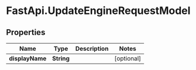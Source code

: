 # FastApi.UpdateEngineRequestModel

## Properties

Name | Type | Description | Notes
------------ | ------------- | ------------- | -------------
**displayName** | **String** |  | [optional] 


